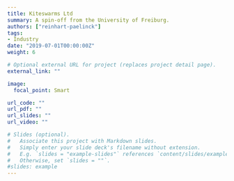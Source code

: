 ```yaml
---
title: Kiteswarms Ltd
summary: A spin-off from the University of Freiburg.
authors: ["reinhart-paelinck"]
tags:
- Industry
date: "2019-07-01T00:00:00Z"
weight: 6

# Optional external URL for project (replaces project detail page).
external_link: ""

image:
  focal_point: Smart

url_code: ""
url_pdf: ""
url_slides: ""
url_video: ""

# Slides (optional).
#   Associate this project with Markdown slides.
#   Simply enter your slide deck's filename without extension.
#   E.g. `slides = "example-slides"` references `content/slides/example-slides.md`.
#   Otherwise, set `slides = ""`.
#slides: example
---
```

